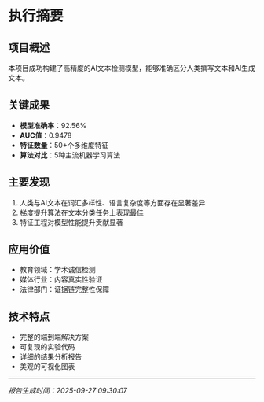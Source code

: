 # 执行摘要

## 项目概述
本项目成功构建了高精度的AI文本检测模型，能够准确区分人类撰写文本和AI生成文本。

## 关键成果
- **模型准确率**：92.56%
- **AUC值**：0.9478
- **特征数量**：50+个多维度特征
- **算法对比**：5种主流机器学习算法

## 主要发现
1. 人类与AI文本在词汇多样性、语言复杂度等方面存在显著差异
2. 梯度提升算法在文本分类任务上表现最佳
3. 特征工程对模型性能提升贡献显著

## 应用价值
- 教育领域：学术诚信检测
- 媒体行业：内容真实性验证
- 法律部门：证据链完整性保障

## 技术特点
- 完整的端到端解决方案
- 可复现的实验代码
- 详细的结果分析报告
- 美观的可视化图表

---
*报告生成时间：2025-09-27 09:30:07*

